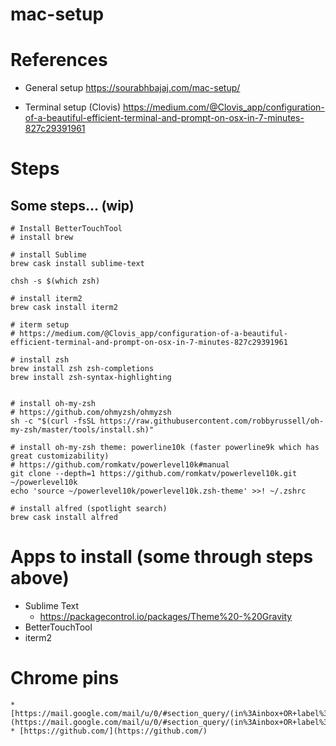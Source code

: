 # mac-setup

# References
* General setup https://sourabhbajaj.com/mac-setup/

* Terminal setup (Clovis) https://medium.com/@Clovis_app/configuration-of-a-beautiful-efficient-terminal-and-prompt-on-osx-in-7-minutes-827c29391961

# Steps
## Some steps... (wip)
```
# Install BetterTouchTool
# install brew

# install Sublime
brew cask install sublime-text

chsh -s $(which zsh)

# install iterm2
brew cask install iterm2

# iterm setup
# https://medium.com/@Clovis_app/configuration-of-a-beautiful-efficient-terminal-and-prompt-on-osx-in-7-minutes-827c29391961

# install zsh
brew install zsh zsh-completions
brew install zsh-syntax-highlighting


# install oh-my-zsh
# https://github.com/ohmyzsh/ohmyzsh
sh -c "$(curl -fsSL https://raw.githubusercontent.com/robbyrussell/oh-my-zsh/master/tools/install.sh)"

# install oh-my-zsh theme: powerline10k (faster powerline9k which has great customizability)
# https://github.com/romkatv/powerlevel10k#manual
git clone --depth=1 https://github.com/romkatv/powerlevel10k.git ~/powerlevel10k
echo 'source ~/powerlevel10k/powerlevel10k.zsh-theme' >>! ~/.zshrc

# install alfred (spotlight search)
brew cask install alfred

```

# Apps to install (some through steps above)
* Sublime Text
  * https://packagecontrol.io/packages/Theme%20-%20Gravity
* BetterTouchTool
* iterm2

# Chrome pins
```
* [https://mail.google.com/mail/u/0/#section_query/(in%3Ainbox+OR+label%3A%5Eiim)+is%3Aunread](https://mail.google.com/mail/u/0/#section_query/(in%3Ainbox+OR+label%3A%5Eiim)+is%3Aunread)
* [https://github.com/](https://github.com/)
```
